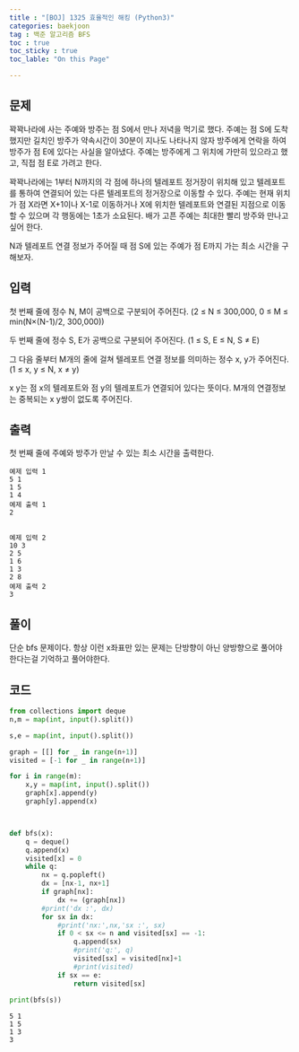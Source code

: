 ```yaml
---
title : "[BOJ] 1325 효율적인 해킹 (Python3)"
categories: baekjoon
tag : 백준 알고리즘 BFS
toc : true
toc_sticky : true
toc_lable: "On this Page"

---
```

## 문제
꽉꽉나라에 사는 주예와 방주는 점 S에서 만나 저녁을 먹기로 했다. 주예는 점 S에 도착했지만 길치인 방주가 약속시간이 30분이 지나도 나타나지 않자 방주에게 연락을 하여 방주가 점 E에 있다는 사실을 알아냈다. 주예는 방주에게 그 위치에 가만히 있으라고 했고, 직접 점 E로 가려고 한다.

꽉꽉나라에는 1부터 N까지의 각 점에 하나의 텔레포트 정거장이 위치해 있고 텔레포트를 통하여 연결되어 있는 다른 텔레포트의 정거장으로 이동할 수 있다. 주예는 현재 위치가 점 X라면 X+1이나 X-1로 이동하거나 X에 위치한 텔레포트와 연결된 지점으로 이동할 수 있으며 각 행동에는 1초가 소요된다. 배가 고픈 주예는 최대한 빨리 방주와 만나고 싶어 한다.

N과 텔레포트 연결 정보가 주어질 때 점 S에 있는 주예가 점 E까지 가는 최소 시간을 구해보자.

## 입력
첫 번째 줄에 정수 N, M이 공백으로 구분되어 주어진다. (2 ≤ N ≤ 300,000, 0 ≤ M ≤ min(N×(N-1)/2, 300,000))

두 번째 줄에 정수 S, E가 공백으로 구분되어 주어진다. (1 ≤ S, E ≤ N, S ≠ E)

그 다음 줄부터 M개의 줄에 걸쳐 텔레포트 연결 정보를 의미하는 정수 x, y가 주어진다. (1 ≤ x, y ≤ N, x ≠ y)

x y는 점 x의 텔레포트와 점 y의 텔레포트가 연결되어 있다는 뜻이다. M개의 연결정보는 중복되는 x y쌍이 없도록 주어진다.

## 출력
첫 번째 줄에 주예와 방주가 만날 수 있는 최소 시간을 출력한다.
```
예제 입력 1  
5 1
1 5
1 4
예제 출력 1  
2


예제 입력 2  
10 3
2 5
1 6
1 3
2 8
예제 출력 2  
3
```
## 풀이
단순 bfs 문제이다. 항상 이런 x좌표만 있는 문제는 단방향이 아닌 양방향으로 풀어야 한다는걸 기억하고 풀어야한다. 

## 코드
```python
from collections import deque
n,m = map(int, input().split())

s,e = map(int, input().split())

graph = [[] for _ in range(n+1)]
visited = [-1 for _ in range(n+1)]

for i in range(m):
    x,y = map(int, input().split())
    graph[x].append(y)
    graph[y].append(x)



def bfs(x):
    q = deque()
    q.append(x)
    visited[x] = 0
    while q:
        nx = q.popleft()
        dx = [nx-1, nx+1]
        if graph[nx]:
            dx += (graph[nx])
        #print('dx :', dx)
        for sx in dx:
            #print('nx:',nx,'sx :', sx)
            if 0 < sx <= n and visited[sx] == -1:
                q.append(sx)
                #print('q:', q)
                visited[sx] = visited[nx]+1
                #print(visited)
            if sx == e:
                return visited[sx]
        
print(bfs(s))
```

    5 1
    1 5
    1 3
    3

